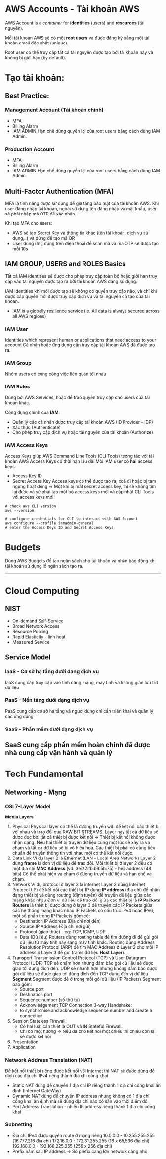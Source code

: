 # AWS Accounts - Tài khoản AWS

AWS Account is a *container* for **identities** (users) and **resources** (tài nguyên). 

Mỗi tài khoản AWS sẽ có một **root users** và được đăng ký bằng một tài khoản email độc nhất (unique).

Root user có thể truy cập tất cả tài nguyên được tạo bởi tài khoản này và không bị giới hạn (by default).

# Tạo tài khoản:
## Best Practice:
### Management Account (Tài khoản chính)
- MFA
- Billing Alarm
- IAM ADMIN
    Hạn chế dùng quyền lợi của root users bằng cách dùng IAM Admin.

### Production Account 
- MFA
- Billing Alarm
- IAM ADMIN
    Hạn chế dùng quyền lợi của root users bằng cách dùng IAM Admin.

## Multi-Factor Authentication (MFA)
MFA là tính năng được sử dụng để gia tăng bảo mật của tài khoản AWS. 
Khi user đăng nhập tài khoản, ngoài sử dụng tên đăng nhập và mật khẩu, user sẽ phải nhập mã OTP để xác nhận.

Khi tạo MFA cho users:
- AWS sẽ tạo Secret Key và thông tin khác (tên tài khoản, dịch vụ sử dụng,..) và dùng để tạo mã QR
- User dùng ứng dụng trên điện thoại để scan mã và mã OTP sẽ được tạo mỗi 10s

## IAM GROUP, USERS and ROLES Basics
Tất cả IAM identities sẽ được cho phép truy cập toàn bộ hoặc giới hạn truy cập vào tài nguyên được tạo ra bởi tài khoản AWS đang sử dụng.

IAM Identities khi mới được tạo sẽ không có quyền truy cập nào, và chỉ khi được cấp quyền mới được truy cập dịch vụ và tài nguyên đã tạo của tài khoản. 

- IAM is a globally resilience service (ie. All data is always secured across all AWS regions)
### IAM User
Identities which represent human or applications that need access to your account
Cá nhân hoặc ứng dụng cần truy cập tài khoản AWS đã được tạo ra. 
### IAM Group
Nhóm users có cùng công việc liên quan tới nhau
### IAM Roles
Dùng bởi AWS Services, hoặc để trao quyền truy cập cho users của tài khoản khác.

Công dụng chính của **IAM**:
- Quản lý các cá nhân được truy cập tài khoản AWS (ID Provider - IDP)
- Xác thực (Authenticate)
- Cho phép truy cập dịch vụ hoặc tài nguyên của tài khoản (Authorize)
### IAM Access Keys
Access Keys giúp AWS Command Line Tools (CLI Tools) tương tác với tài khoản AWS
Access Keys có thời hạn lâu dài
Mỗi IAM user có **hai** access keys:
- Access Key ID
- Secret Access Key
Access keys có thể được tạo ra, xoá đi hoặc bị tạm ngưng hoạt động
=> Một khi bị mất secret access key, thì sẽ không tìm lại được và sẽ phải tạo một bộ access keys mới và cập nhật CLI Tools với access keys mới. 

```
# check aws CLI version
aws --version

# configure credentials for CLI to interact with AWS Account 
aws configure --profile iamadmin-general
# enter the Access Keys ID and Secret Access Keys
```

# Budgets
Dùng AWS Budgets để tạo ngân sách cho tài khoản và nhận báo động khi tài khoản sử dụng lố ngân sách tạo ra.

---
# Cloud Computing
## NIST
- On-demand Self-Service 
- Broad Network Access
- Resource Pooling
- Rapid Elasticity - linh hoạt
- Measured Service

## Service Model
### IaaS - Cơ sở hạ tầng dưới dạng dịch vụ
IaaS cung cấp truy cập vào tính năng mạng, máy tính và không gian lưu trữ dữ liệu
### PaaS - Nền tảng dưới dạng dịch vụ 
PaaS cung cấp cơ sở hạ tầng và nguời dùng chỉ cần triển khai và quản lý các ứng dụng
### SaaS - Phần mềm dưới dạng dịch vụ
SaaS cung cấp phần mềm hoàn chỉnh đã được nhà cung cấp vận hành và quản lý
---
# Tech Fundamental

## Networking - Mạng
### OSI 7-Layer Model
**Media Layers**
1. Physical
    Physical layer có thể là đường truyền wifi để kết nối các thiết bị với nhau và trao đổi qua RAW BIT STREAMS.
    Layer này tất cả dữ liệu sẽ được đọc bởi tất cả thiết bị được kết nối => Thiết bị kết nối không được nhận dạng.
    Nếu hai thiết bị truyền dữ liệu cùng một lúc sẽ xảy ra va chạm và tất cả dữ liệu sẽ bị vô hiệu hoá. 
    Các thiết bị phải có cùng tiêu chuẩn để truyền thông tin với nhau mới có thể kết nối được. 
2. Data Link
    Ví dụ layer 2 là Ethernet (LAN - Local Area Network)
    Layer 2 dùng **frame** là đơn vị dữ liệu để trao đổi.
    Mỗi thiết bị ở layer 2 đều có một địa chỉ **MAC Address** (vd: 3e:22:fb:b9:5b:75) - hex address (48 bits)
    Có thể phát hiện va chạm ở đường truyền dữ liệu và hạn chế va chạm. 
3. Network
    Ví dụ protocol ở layer 3 là internet
    Layer 3 dùng Internet Protocol (IP) để kết nối các thiết bị. 
    IP dùng **IP address** (địa chỉ) để nhận dạng thiết bị và dùng routing (định tuyến) để truyền dữ liệu giữa các mạng khác nhau
    Đơn vị dữ liệu để trao đổi giữa các thiết bị là **IP Packets**
    **Routers** là thiết bị được dùng ở layer 3 để truyền các IP Packets giữa các hệ thống mạng khác nhau
    IP Packets có cấu trúc IPv4 hoặc IPv6, một số phần trong IP Packets gồm có:
    - Destination IP Address (Địa chỉ nơi đến)
    - Source IP Address (Địa chỉ nơi gửi)
    - Protocol (giao thức) - eg: TCP, ICMP, UDP
    - Data (Dữ liệu)
    Routers dùng routing table để tìm đường đi để gửi gói dữ liệu từ máy tính này sang máy tính khác.
    Routing dùng Address Resolution Protocol (ARP) để tìm MAC Address ở Layer 2 cho mỗi IP address ở Layer 3 để gửi frame dữ liệu 
**Host Layers**
4. Transport
    Transmission Control Protocol (TCP) và User Datagram Protocol (UDP)
    TCP sẽ chậm hơn nhưng đảm bảo gói dữ liệu sẽ được giao tới đúng đích đến. 
    UDP sẽ nhanh hơn nhưng không đảm bảo được gói dữ liệu sẽ được giao tới đúng đích đến
    TCP dùng đơn vị dữ liệu **Segment**
    Segment được để ở trong mỗi gói dữ liệu (IP Packets)
    Segment bao gồm:
    - Source port 
    - Destination port
    - Sequence number (số thứ tự)
    - Acknowledgement
    TCP Connection 3-way Handshake:
    - to synchronise and acknowledge sequence number and create a connection
5. Session
    Stateless Firewall: 
    - Có hai luật cần thiết là OUT và IN
    Stateful Firewall:
    - Chỉ có một hướng => Nếu đã cho kết nối một chiều thì chiều còn lại sẽ được kết nối
6. Presentation
7. Application

### Network Address Translation (NAT)
Để kết nối thiết bị riêng được kết nối với Internet thì NAT sẽ được dùng để dịch các địa chỉ IPv4 riêng thành địa chỉ công khai
- Static NAT
    dùng để chuyển 1 địa chỉ IP riêng thành 1 địa chỉ công khai ấn định (Internet GateWay)
- Dynamic NAT
    dùng để chuyển IP address nhưng không có 1 địa chỉ công khai ấn định mà sẽ dùng địa chỉ nào có sẵn vào thời điểm đó
- Port Address Translation - nhiều IP address riêng thành 1 địa chỉ công khai

### Subnetting
- Địa chỉ IPv4 được quyền route ở mạng riêng
    10.0.0.0 - 10.255.255.255 (16,777,216 địa chỉ)
    172.16.0.0 - 172.31.255.255 (16 x 65,536 địa chỉ)
    192.168.0.0 - 192.168.225.255 (256 x 256 địa chỉ)
- Prefix nằm sau IP address -> Số prefix càng lớn network càng nhỏ 




